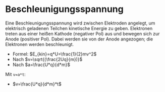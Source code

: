 # Beschleunigungsspannung
Eine Beschleunigungsspannung wird zwischen Elektroden angelegt,
um elektrisch geladenen Teilchen kinetische Energie zu geben.
Elektronen treten aus einer heißen Kathode (negativer Pol) aus und bewegen sich zur Anode (positiver Pol).
Dabei werden sie von der Anode angezogen; die Elektronen werden beschleunigt.

- Formel: $E_{kin}=q*U=\frac{1}{2}mv^2$
- Nach $v=\sqrt{(\frac{2Uq}{m})}$
- Nach $a=\frac{U*q}{d*m}$

Mit `v=a*t`:
- $v=\frac{U*q}{d*m}*t$
